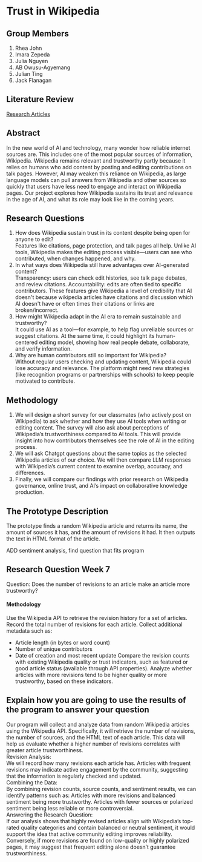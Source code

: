 # Trust in Wikipedia

## Group Members

1. Rhea John
2. Imara Zepeda
3. Julia Nguyen
4. AB Owusu-Agyemang
5. Julian Ting
6. Jack Flanagan

## Literature Review

[Research Articles](https://github.com/awohoa/Wikipedia-and-Trust/blob/main/literature-review.md)

## Abstract

In the new world of AI and technology, many wonder how reliable internet sources are. This includes one of the most popular sources of information, Wikipedia. Wikipedia remains relevant and trustworthy partly because it relies on humans who add content by posting and editing contributions on talk pages. However, AI may weaken this reliance on Wikipedia, as large language models can pull answers from Wikipedia and other sources so quickly that users have less need to engage and interact on Wikipedia pages. Our project explores how Wikipedia sustains its trust and relevance in the age of AI, and what its role may look like in the coming years.

## Research Questions

1. How does Wikipedia sustain trust in its content despite being open for anyone to edit?  
   Features like citations, page protection, and talk pages all help. Unlike AI tools, Wikipedia makes the editing process visible—users can see who contributed, when changes happened, and why.
2. In what ways does Wikipedia still have advantages over AI-generated content?  
   Transparency: users can check edit histories, see talk page debates, and review citations.
   Accountability: edits are often tied to specific contributors.
   These features give Wikipedia a level of credibility that AI doesn't because wikipedia articles have citations and discussion which AI doesn't have or often times their citations or links are broken/incorrect.
3. How might Wikipedia adapt in the AI era to remain sustainable and trustworthy?  
   It could use AI as a tool—for example, to help flag unreliable sources or suggest citations. At the same time, it could highlight its human-centered editing model, showing how real people debate, collaborate, and verify information.
4. Why are human contributors still so important for Wikipedia?  
   Without regular users checking and updating content, Wikipedia could lose accuracy and relevance. The platform might need new strategies (like recognition programs or partnerships with schools) to keep people motivated to contribute.



## Methodology

1. We will design a short survey for our classmates (who actively post on Wikipedia) to ask whether and how they use AI tools when writing or editing content. The survey will also ask about perceptions of Wikipedia’s trustworthiness compared to AI tools. This will provide insight into how contributors themselves see the role of AI in the editing process.
2. We will ask Chatgpt questions about the same topics as the selected Wikipedia articles of our choice. We will then compare LLM responses with Wikipedia’s current content to examine overlap, accuracy, and differences.
3. Finally, we will compare our findings with prior research on Wikipedia governance, online trust, and AI’s impact on collaborative knowledge production.


## The Prototype Description

The prototype finds a random Wikipedia article and returns its name, the amount of sources it has, and the amount of revisions it had. It then outputs the text in HTML format of the article.

ADD sentiment analysis, find question that fits program


## Research Question Week 7
Question: Does the number of revisions to an article make an article more trustworthy?

#### Methodology
Use the Wikipedia API to retrieve the revision history for a set of articles.
Record the total number of revisions for each article.
Collect additional metadata such as:
- Article length (in bytes or word count)
- Number of unique contributors
- Date of creation and most recent update
Compare the revision counts with existing Wikipedia quality or trust indicators, such as featured or good article status (available through API properties).
Analyze whether articles with more revisions tend to be higher quality or more trustworthy, based on these indicators.


## Explain how you are going to use the results of the program to answer your question
Our program will collect and analyze data from random Wikipedia articles using the Wikipedia API. Specifically, it will retrieve the number of revisions, the number of sources, and the HTML text of each article. This data will help us evaluate whether a higher number of revisions correlates with greater article trustworthiness.  
Revision Analysis:  
We will record how many revisions each article has.
Articles with frequent revisions may indicate active engagement by the community, suggesting that the information is regularly checked and updated.  
Combining the Data:  
By combining revision counts, source counts, and sentiment results, we can identify patterns such as:
Articles with more revisions and balanced sentiment being more trustworthy.
Articles with fewer sources or polarized sentiment being less reliable or more controversial.  
Answering the Research Question:  
If our analysis shows that highly revised articles align with Wikipedia’s top-rated quality categories and contain balanced or neutral sentiment, it would support the idea that active community editing improves reliability. Conversely, if more revisions are found on low-quality or highly polarized pages, it may suggest that frequent editing alone doesn’t guarantee trustworthiness.
